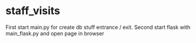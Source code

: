 # staff_visits

First start main.py for create db stuff entrance / exit.
Second start flask with main_flask.py and open page in browser
